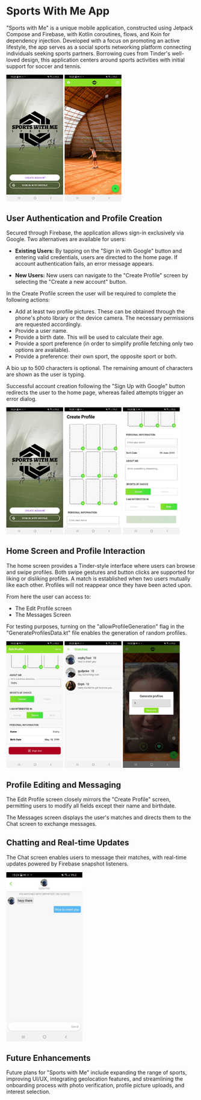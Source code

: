 # Sports With Me App

"Sports with Me" is a unique mobile application, constructed using Jetpack Compose and Firebase, with Kotlin coroutines, flows, and Koin for dependency injection. Developed with a focus on promoting an active lifestyle, the app serves as a social sports networking platform connecting individuals seeking sports partners. Borrowing cues from Tinder's well-loved design, this application centers around sports activities with initial support for soccer and tennis.



<p float="left">
  <img src="https://github.com/Orphy123/Sports-With-Me/blob/main/images/p7.jpeg" width="30%" />
  <img src="https://github.com/Orphy123/Sports-With-Me/blob/main/images/p11.jpeg" width="30%" /> 
</p>



## User Authentication and Profile Creation


Secured through Firebase, the application allows sign-in exclusively via Google. Two alternatives are available for users:
* **Existing Users:** By tapping on the "Sign in with Google" button and entering valid credentials, users are directed to the home page. If account authentication fails, an error message appears.
  
* **New Users:** New users can navigate to the "Create Profile" screen by selecting the "Create a new account" button.


In the Create Profile screen the user will be required to complete the following actions:
* Add at least two profile pictures. These can be obtained through the phone's photo library or the device camera. The necessary permissions are requested accordingly.
* Provide a user name.
* Provide a birth date. This will be used to calculate their age.
* Provide a sport preference (in order to simplify profile fetching only two options are available).
* Provide a preference: their own sport, the opposite sport or both.

A bio up to 500 characters is optional. The remaining amount of characters are shown as the user is typing.

Successful account creation following the "Sign Up with Google" button redirects the user to the home page, whereas failed attempts trigger an error dialog.

<p float="left">
  <img src="https://github.com/Orphy123/Sports-With-Me/blob/main/images/p7.jpeg" width="30%" />
  <img src="https://github.com/Orphy123/Sports-With-Me/blob/main/images/p4.jpeg" width="30%" /> 
   <img src="https://github.com/Orphy123/Sports-With-Me/blob/main/images/p2.jpeg" width="30%" /> 
</p>


## Home Screen and Profile Interaction
The home screen provides a Tinder-style interface where users can browse and swipe profiles. Both swipe gestures and button clicks are supported for liking or disliking profiles. A match is established when two users mutually like each other. Profiles will not reappear once they have been acted upon.

From here the user can access to:
* The Edit Profile screen
* The Messages Screen

For testing purposes, turning on the "allowProfileGeneration" flag in the "GenerateProfilesData.kt" file enables the generation of random profiles.

<p float="left">
  <img src="https://github.com/Orphy123/Sports-With-Me/blob/main/images/p8.jpeg" width="30%" />
  <img src="https://github.com/Orphy123/Sports-With-Me/blob/main/images/p6.jpeg" width="30%" /> 
   <img src="https://github.com/Orphy123/Sports-With-Me/blob/main/images/p12.jpeg" width="30%" /> 
</p>




## Profile Editing and Messaging
The Edit Profile screen closely mirrors the "Create Profile" screen, permitting users to modify all fields except their name and birthdate.

The Messages screen displays the user's matches and directs them to the Chat screen to exchange messages.




## Chatting and Real-time Updates
The Chat screen enables users to message their matches, with real-time updates powered by Firebase snapshot listeners.

<p float="left">
  <img src="https://github.com/Orphy123/Sports-With-Me/blob/main/images/p5.jpeg" width="40%"  />
  </p>
 

## Future Enhancements 
Future plans for "Sports with Me" include expanding the range of sports, improving UI/UX, integrating geolocation features, and streamlining the onboarding process with photo verification, profile picture uploads, and interest selection.


